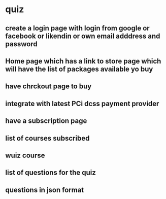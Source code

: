 # quiz
## create a login page with login from google or facebook or likendin or own email adddress and password
## Home page which has a link to store page which will have the list of packages available yo buy
## have chrckout page to buy
## integrate with latest PCi dcss payment provider 
## have a subscription page
## list of courses subscribed
## wuiz course
## list of questions for the quiz
## questions in json format

